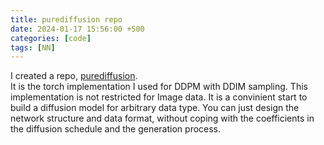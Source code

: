 ```yaml
---
title: purediffusion repo
date: 2024-01-17 15:56:00 +500
categories: [code]
tags: [NN]
---
```

I created a repo, [purediffusion](https://github.com/puar-playground/purediffusion).  <br />
It is the torch implementation I used for DDPM with DDIM sampling. This implementation is not restricted for Image data. It is a convinient start to build a diffusion model for arbitrary data type. You can just design the network structure and data format, without coping with the coefficients in the diffusion schedule and the generation process.

